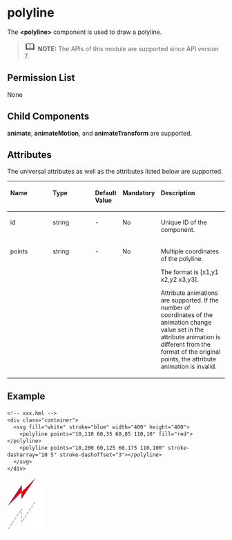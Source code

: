 # polyline<a name="EN-US_TOPIC_0000001173164717"></a>

The  **<polyline\>**  component is used to draw a polyline.

>![](../../public_sys-resources/icon-note.gif) **NOTE:** 
>The APIs of this module are supported since API version 7.

## Permission List<a name="section11257113618419"></a>

None

## Child Components<a name="section9288143101012"></a>

**animate**,  **animateMotion**, and  **animateTransform**  are supported.

## Attributes<a name="section2907183951110"></a>

The universal attributes as well as the attributes listed below are supported.

<a name="table20633101642315"></a>
<table><thead align="left"><tr id="row663331618238"><th class="cellrowborder" valign="top" width="23.119999999999997%" id="mcps1.1.6.1.1"><p id="aaf1247770b244944bbcc9f28d9a6f00b"><a name="aaf1247770b244944bbcc9f28d9a6f00b"></a><a name="aaf1247770b244944bbcc9f28d9a6f00b"></a>Name</p>
</th>
<th class="cellrowborder" valign="top" width="23.119999999999997%" id="mcps1.1.6.1.2"><p id="a6efc3502761f4faf9630e484280f75b6"><a name="a6efc3502761f4faf9630e484280f75b6"></a><a name="a6efc3502761f4faf9630e484280f75b6"></a>Type</p>
</th>
<th class="cellrowborder" valign="top" width="10.48%" id="mcps1.1.6.1.3"><p id="a27a37273d9ad47569ddbcb8db985d302"><a name="a27a37273d9ad47569ddbcb8db985d302"></a><a name="a27a37273d9ad47569ddbcb8db985d302"></a>Default Value</p>
</th>
<th class="cellrowborder" valign="top" width="7.5200000000000005%" id="mcps1.1.6.1.4"><p id="p824610360217"><a name="p824610360217"></a><a name="p824610360217"></a>Mandatory</p>
</th>
<th class="cellrowborder" valign="top" width="35.76%" id="mcps1.1.6.1.5"><p id="a2ff3361bfd3b420ba4967452d2ddd098"><a name="a2ff3361bfd3b420ba4967452d2ddd098"></a><a name="a2ff3361bfd3b420ba4967452d2ddd098"></a>Description</p>
</th>
</tr>
</thead>
<tbody><tr id="row36332165231"><td class="cellrowborder" valign="top" width="23.119999999999997%" headers="mcps1.1.6.1.1 "><p id="a83b6dd280109466fb015e64de1ef4df3"><a name="a83b6dd280109466fb015e64de1ef4df3"></a><a name="a83b6dd280109466fb015e64de1ef4df3"></a>id</p>
</td>
<td class="cellrowborder" valign="top" width="23.119999999999997%" headers="mcps1.1.6.1.2 "><p id="abc38fa2b85854bc687af75eb17a00a4d"><a name="abc38fa2b85854bc687af75eb17a00a4d"></a><a name="abc38fa2b85854bc687af75eb17a00a4d"></a>string</p>
</td>
<td class="cellrowborder" valign="top" width="10.48%" headers="mcps1.1.6.1.3 "><p id="a8d12e4af905d4743a5ec9cd6018d2972"><a name="a8d12e4af905d4743a5ec9cd6018d2972"></a><a name="a8d12e4af905d4743a5ec9cd6018d2972"></a>-</p>
</td>
<td class="cellrowborder" valign="top" width="7.5200000000000005%" headers="mcps1.1.6.1.4 "><p id="p42461736102118"><a name="p42461736102118"></a><a name="p42461736102118"></a>No</p>
</td>
<td class="cellrowborder" valign="top" width="35.76%" headers="mcps1.1.6.1.5 "><p id="a1a1731af05554f119fa365748f276bb2"><a name="a1a1731af05554f119fa365748f276bb2"></a><a name="a1a1731af05554f119fa365748f276bb2"></a>Unique ID of the component.</p>
</td>
</tr>
<tr id="row13633131616239"><td class="cellrowborder" valign="top" width="23.119999999999997%" headers="mcps1.1.6.1.1 "><p id="a97f90720f6ef448fb3afbb3b1c13ae25"><a name="a97f90720f6ef448fb3afbb3b1c13ae25"></a><a name="a97f90720f6ef448fb3afbb3b1c13ae25"></a>points</p>
</td>
<td class="cellrowborder" valign="top" width="23.119999999999997%" headers="mcps1.1.6.1.2 "><p id="a165d9cd14ccf4127b2e22cc6397680ac"><a name="a165d9cd14ccf4127b2e22cc6397680ac"></a><a name="a165d9cd14ccf4127b2e22cc6397680ac"></a>string</p>
</td>
<td class="cellrowborder" valign="top" width="10.48%" headers="mcps1.1.6.1.3 "><p id="a836c513375114f6dac7693e0b4f33230"><a name="a836c513375114f6dac7693e0b4f33230"></a><a name="a836c513375114f6dac7693e0b4f33230"></a>-</p>
</td>
<td class="cellrowborder" valign="top" width="7.5200000000000005%" headers="mcps1.1.6.1.4 "><p id="p17246836142119"><a name="p17246836142119"></a><a name="p17246836142119"></a>No</p>
</td>
<td class="cellrowborder" valign="top" width="35.76%" headers="mcps1.1.6.1.5 "><p id="adbe7ecbee96b4f938b04a4b8d62791bf"><a name="adbe7ecbee96b4f938b04a4b8d62791bf"></a><a name="adbe7ecbee96b4f938b04a4b8d62791bf"></a>Multiple coordinates of the polyline.</p>
<p id="p14934164010422"><a name="p14934164010422"></a><a name="p14934164010422"></a>The format is [x1,y1 x2,y2 x3,y3].</p>
<p id="p8934164015424"><a name="p8934164015424"></a><a name="p8934164015424"></a>Attribute animations are supported. If the number of coordinates of the animation change value set in the attribute animation is different from the format of the original points, the attribute animation is invalid.</p>
</td>
</tr>
</tbody>
</table>

## Example<a name="section360556124815"></a>

```
<!-- xxx.hml -->
<div class="container">
  <svg fill="white" stroke="blue" width="400" height="400">
    <polyline points="10,110 60,35 60,85 110,10" fill="red"></polyline>
    <polyline points="10,200 60,125 60,175 110,100" stroke-dasharray="10 5" stroke-dashoffset="3"></polyline>
  </svg>
</div>
```

![](figures/en-us_image_0000001173164845.png)

